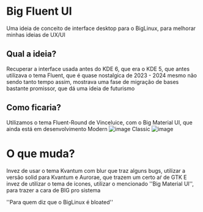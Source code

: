 # Big Fluent UI
Uma ideia de conceito de interface desktop para o BigLinux, para melhorar minhas ideias de UX/UI


## Qual a ideia?
Recuperar a interface usada antes do KDE 6, que era o KDE 5, que antes utilizava o tema Fluent, que é quase nostalgica de 2023 - 2024 mesmo não sendo tanto tempo assim, mostrava uma fase de migração de bases bastante promissor, que dá uma ideia de futurismo

## Como ficaria?
Utilizamos o tema Fluent-Round de Vinceluice, com o Big Material UI, que ainda está em desenvolvimento
Modern
![image](https://github.com/user-attachments/assets/90a79176-6781-4c30-8323-0239ecb7fd71)
Classic
![image](https://github.com/user-attachments/assets/81fbfa5e-f950-49bd-8292-9096d4e8f6e9)

# O que muda?
Invez de usar o tema Kvantum com blur que traz alguns bugs, utilizar a versão solid para Kvantum e Aurorae, que trazem um certo aŕ de GTK
E invez de utilizar o tema de icones, utilizar o mencionado ''Big Material UI'', para trazer a cara de BIG pro sistema

''Para quem diz que o BigLinux é bloated''



